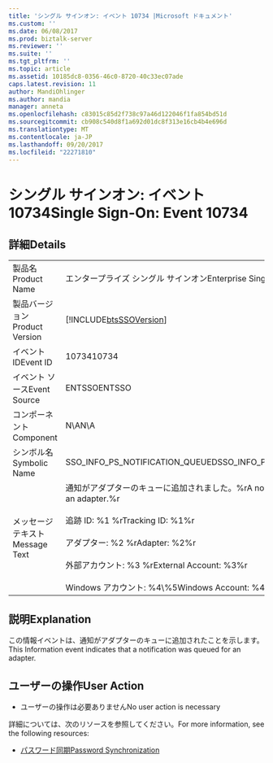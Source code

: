 ```yaml
---
title: 'シングル サインオン: イベント 10734 |Microsoft ドキュメント'
ms.custom: ''
ms.date: 06/08/2017
ms.prod: biztalk-server
ms.reviewer: ''
ms.suite: ''
ms.tgt_pltfrm: ''
ms.topic: article
ms.assetid: 10185dc8-0356-46c0-8720-40c33ec07ade
caps.latest.revision: 11
author: MandiOhlinger
ms.author: mandia
manager: anneta
ms.openlocfilehash: c83015c85d2f738c97a46d122046f1fa854bd51d
ms.sourcegitcommit: cb908c540d8f1a692d01dc8f313e16cb4b4e696d
ms.translationtype: MT
ms.contentlocale: ja-JP
ms.lasthandoff: 09/20/2017
ms.locfileid: "22271810"
---
```

# <a name="single-sign-on-event-10734"></a><span data-ttu-id="bfb89-102">シングル サインオン: イベント 10734</span><span class="sxs-lookup"><span data-stu-id="bfb89-102">Single Sign-On: Event 10734</span></span>
## <a name="details"></a><span data-ttu-id="bfb89-103">詳細</span><span class="sxs-lookup"><span data-stu-id="bfb89-103">Details</span></span>  
  
|||  
|-|-|  
|<span data-ttu-id="bfb89-104">製品名</span><span class="sxs-lookup"><span data-stu-id="bfb89-104">Product Name</span></span>|<span data-ttu-id="bfb89-105">エンタープライズ シングル サインオン</span><span class="sxs-lookup"><span data-stu-id="bfb89-105">Enterprise Single Sign-On</span></span>|  
|<span data-ttu-id="bfb89-106">製品バージョン</span><span class="sxs-lookup"><span data-stu-id="bfb89-106">Product Version</span></span>|[!INCLUDE[btsSSOVersion](../includes/btsssoversion-md.md)]|  
|<span data-ttu-id="bfb89-107">イベント ID</span><span class="sxs-lookup"><span data-stu-id="bfb89-107">Event ID</span></span>|<span data-ttu-id="bfb89-108">10734</span><span class="sxs-lookup"><span data-stu-id="bfb89-108">10734</span></span>|  
|<span data-ttu-id="bfb89-109">イベント ソース</span><span class="sxs-lookup"><span data-stu-id="bfb89-109">Event Source</span></span>|<span data-ttu-id="bfb89-110">ENTSSO</span><span class="sxs-lookup"><span data-stu-id="bfb89-110">ENTSSO</span></span>|  
|<span data-ttu-id="bfb89-111">コンポーネント</span><span class="sxs-lookup"><span data-stu-id="bfb89-111">Component</span></span>|<span data-ttu-id="bfb89-112">N\A</span><span class="sxs-lookup"><span data-stu-id="bfb89-112">N\A</span></span>|  
|<span data-ttu-id="bfb89-113">シンボル名</span><span class="sxs-lookup"><span data-stu-id="bfb89-113">Symbolic Name</span></span>|<span data-ttu-id="bfb89-114">SSO_INFO_PS_NOTIFICATION_QUEUED</span><span class="sxs-lookup"><span data-stu-id="bfb89-114">SSO_INFO_PS_NOTIFICATION_QUEUED</span></span>|  
|<span data-ttu-id="bfb89-115">メッセージ テキスト</span><span class="sxs-lookup"><span data-stu-id="bfb89-115">Message Text</span></span>|<span data-ttu-id="bfb89-116">通知がアダプターのキューに追加されました。%r</span><span class="sxs-lookup"><span data-stu-id="bfb89-116">A notification was queued for an adapter.%r</span></span><br /><br /> <span data-ttu-id="bfb89-117">追跡 ID: %1 %r</span><span class="sxs-lookup"><span data-stu-id="bfb89-117">Tracking ID: %1%r</span></span><br /><br /> <span data-ttu-id="bfb89-118">アダプター: %2 %r</span><span class="sxs-lookup"><span data-stu-id="bfb89-118">Adapter: %2%r</span></span><br /><br /> <span data-ttu-id="bfb89-119">外部アカウント: %3 %r</span><span class="sxs-lookup"><span data-stu-id="bfb89-119">External Account: %3%r</span></span><br /><br /> <span data-ttu-id="bfb89-120">Windows アカウント: %4\\%5</span><span class="sxs-lookup"><span data-stu-id="bfb89-120">Windows Account: %4\\%5</span></span>|  
  
## <a name="explanation"></a><span data-ttu-id="bfb89-121">説明</span><span class="sxs-lookup"><span data-stu-id="bfb89-121">Explanation</span></span>  
 <span data-ttu-id="bfb89-122">この情報イベントは、通知がアダプターのキューに追加されたことを示します。</span><span class="sxs-lookup"><span data-stu-id="bfb89-122">This Information event indicates that a notification was queued for an adapter.</span></span>  
  
## <a name="user-action"></a><span data-ttu-id="bfb89-123">ユーザーの操作</span><span class="sxs-lookup"><span data-stu-id="bfb89-123">User Action</span></span>  
  
-   <span data-ttu-id="bfb89-124">ユーザーの操作は必要ありません</span><span class="sxs-lookup"><span data-stu-id="bfb89-124">No user action is necessary</span></span>  
  
 <span data-ttu-id="bfb89-125">詳細については、次のリソースを参照してください。</span><span class="sxs-lookup"><span data-stu-id="bfb89-125">For more information, see the following resources:</span></span>  
  
-   [<span data-ttu-id="bfb89-126">パスワード同期</span><span class="sxs-lookup"><span data-stu-id="bfb89-126">Password Synchronization</span></span>](../core/password-synchronization2.md)